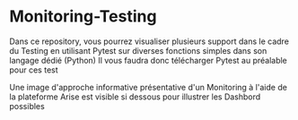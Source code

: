 # Monitoring-Testing
Dans ce repository, vous pourrez visualiser plusieurs support dans le cadre du Testing en utilisant Pytest sur diverses fonctions simples dans son langage dédié (Python)
Il vous faudra donc télécharger Pytest au préalable pour ces test

Une image d'approche informative présentative d'un Monitoring à l'aide de la plateforme Arise est visible si dessous pour illustrer les Dashbord possibles
